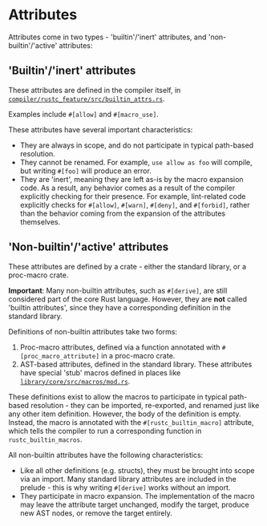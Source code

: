 # Attributes

Attributes come in two types - 'builtin'/'inert' attributes, and 'non-builtin'/'active' attributes:

## 'Builtin'/'inert' attributes

These attributes are defined in the compiler itself, in
[`compiler/rustc_feature/src/builtin_attrs.rs`][builtin_attrs].

Examples include `#[allow]` and `#[macro_use]`.

[builtin_attrs]: https://doc.rust-lang.org/nightly/nightly-rustc/rustc_feature/builtin_attrs/index.html

These attributes have several important characteristics:
* They are always in scope, and do not participate in typical path-based resolution.
* They cannot be renamed. For example, `use allow as foo` will compile, but writing `#[foo]` will
  produce an error.
* They are 'inert', meaning they are left as-is by the macro expansion code.
  As a result, any behavior comes as a result of the compiler explicitly checking for their presence.
  For example, lint-related code explicitly checks for `#[allow]`, `#[warn]`, `#[deny]`, and
  `#[forbid]`, rather than the behavior coming from the expansion of the attributes themselves.

## 'Non-builtin'/'active' attributes

These attributes are defined by a crate - either the standard library, or a proc-macro crate.

**Important**: Many non-builtin attributes, such as `#[derive]`, are still considered part of the
core Rust language. However, they are **not** called 'builtin attributes', since they have a
corresponding definition in the standard library.

Definitions of non-builtin attributes take two forms:

1. Proc-macro attributes, defined via a function annotated with `#[proc_macro_attribute]` in a
   proc-macro crate.
2. AST-based attributes, defined in the standard library. These attributes have special 'stub'
   macros defined in places like [`library/core/src/macros/mod.rs`][core_macros].

[core_macros]:  https://github.com/rust-lang/rust/blob/master/library/core/src/macros/mod.rs

These definitions exist to allow the macros to participate in typical path-based resolution - they
can be imported, re-exported, and renamed just like any other item definition. However, the body of
the definition is empty. Instead, the macro is annotated with the `#[rustc_builtin_macro]`
attribute, which tells the compiler to run a corresponding function in `rustc_builtin_macros`.

All non-builtin attributes have the following characteristics:
* Like all other definitions (e.g. structs), they must be brought into scope via an import.
  Many standard library attributes are included in the prelude - this is why writing `#[derive]`
  works without an import.
* They participate in macro expansion. The implementation of the macro may leave the attribute
  target unchanged, modify the target, produce new AST nodes, or remove the target entirely.
